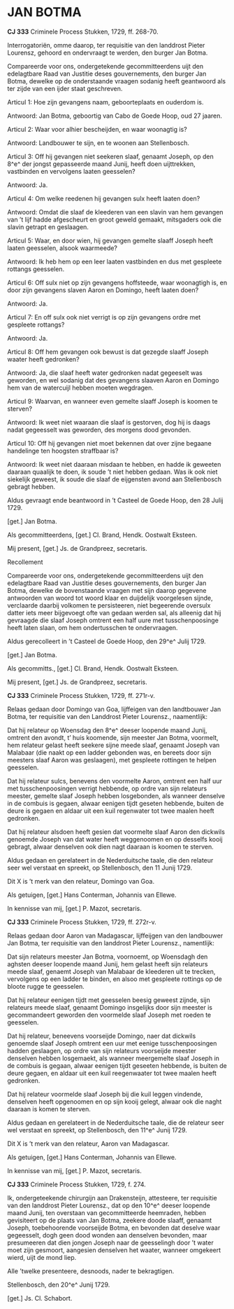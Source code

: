 # JAN BOTMA

**CJ 333** Criminele Process Stukken, 1729, ff. 268-70.

Interrogatoriën, omme daarop, ter requisitie van den landdrost Pieter Lourensz, gehoord en ondervraagt te werden, den burger Jan Botma.

Compareerde voor ons, ondergetekende gecommitteerdens uijt den edelagtbare Raad van Justitie deses gouvernements, den burger Jan Botma, dewelke op de onderstaande vraagen sodanig heeft geantwoord als ter zijde van een ijder staat geschreven.

Articul 1: Hoe zijn gevangens naam, geboorteplaats en ouderdom is.

Antwoord: Jan Botma, geboortig van Cabo de Goede Hoop, oud 27 jaaren.

Articul 2: Waar voor alhier bescheijden, en waar woonagtig is?

Antwoord: Landbouwer te sijn, en te woonen aan Stellenbosch.

Articul 3: Off hij gevangen niet seekeren slaaf, genaamt Joseph, op den 8^e^ der jongst gepasseerde maand Junij, heeft doen uijttrekken, vastbinden en vervolgens laaten geesselen?

Antwoord: Ja.

Articul 4: Om welke reedenen hij gevangen sulx heeft laaten doen?

Antwoord: Omdat die slaaf de kleederen van een slavin van hem gevangen van ’t lijf hadde afgescheurt en groot geweld gemaakt, mitsgaders ook die slavin getrapt en geslaagen.

Articul 5: Waar, en door wien, hij gevangen gemelte slaaff Joseph heeft laaten geesselen, alsook waarmeede?

Antwoord: Ik heb hem op een leer laaten vastbinden en dus met gespleete rottangs geesselen.

Articul 6: Off sulx niet op zijn gevangens hoffsteede, waar woonagtigh is, en door zijn gevangens slaven Aaron en Domingo, heeft laaten doen?

Antwoord: Ja.

Articul 7: En off sulx ook niet verrigt is op zijn gevangens ordre met gespleete rottangs?

Antwoord: Ja.

Articul 8: Off hem gevangen ook bewust is dat gezegde slaaff Joseph waater heeft gedronken?

Antwoord: Ja, die slaaf heeft water gedronken nadat gegeeselt was geworden, en wel sodanig dat des gevangens slaaven Aaron en Domingo hem van de watercuijl hebben moeten wegdragen.

Articul 9: Waarvan, en wanneer even gemelte slaaff Joseph is koomen te sterven?

Antwoord: Ik weet niet waaraan die slaaf is gestorven, dog hij is daags nadat gegeesselt was geworden, des morgens dood gevonden.

Articul 10: Off hij gevangen niet moet bekennen dat over zijne begaane handelinge ten hoogsten straffbaar is?

Antwoord: Ik weet niet daaraan misdaan te hebben, en hadde ik geweeten daaraan quaalijk te doen, ik soude ’t niet hebben gedaan. Was ik ook niet siekelijk geweest, ik soude die slaaf de eijgensten avond aan Stellenbosch gebragt hebben.

Aldus gevraagt ende beantwoord in ’t Casteel de Goede Hoop, den 28 Julij 1729.

\[get.\] Jan Botma.

Als gecommitteerdens, \[get.\] Cl. Brand, Hendk. Oostwalt Eksteen.

Mij present, \[get.\] Js. de Grandpreez, secretaris.

Recollement

Compareerde voor ons, ondergetekende gecommitteerdens uijt den edelagtbare Raad van Justitie deses gouvernements, den burger Jan Botma, dewelke de bovenstaande vraagen met sijn daarop gegevene antwoorden van woord tot woord klaar en duijdelijk voorgelesen sijnde, verclaarde daarbij volkomen te persisteeren, niet begeerende oversulx datter iets meer bijgevoegt ofte van gedaan werden sal, als alleenig dat hij gevraagde die slaaf Joseph omtrent een half uure met tusschenpoosinge heeft laten slaan, om hem ondertusschen te ondervraagen.

Aldus gerecolleert in ’t Casteel de Goede Hoop, den 29^e^ Julij 1729.

\[get.\] Jan Botma.

Als gecommitts., \[get.\] Cl. Brand, Hendk. Oostwalt Eksteen.

Mij present, \[get.\] Js. de Grandpreez, secretaris.

**CJ 333** Criminele Process Stukken, 1729, ff. 271r-v.

Relaas gedaan door Domingo van Goa, lijffeigen van den landtbouwer Jan Botma, ter requisitie van den Landdrost Pieter Lourensz., naamentlijk:

Dat hij relateur op Woensdag den 8^e^ deeser loopende maand Junij, omtrent den avondt, t’ huis koomende, sijn meester Jan Botma, voormelt, hem relateur gelast heeft seekere sijne meede slaaf, genaamt Joseph van Malabaar (die naakt op een ladder gebonden was, en bereets door sijn meesters slaaf Aaron was geslaagen), met gespleete rottingen te helpen geesselen.

Dat hij relateur sulcs, benevens den voormelte Aaron, omtrent een half uur met tusschenpoosingen verrigt hebbende, op ordre van sijn relateurs meester, gemelte slaaf Joseph hebben losgebonden, als wanneer denselve in de combuis is gegaen, alwaar eenigen tijdt geseten hebbende, buiten de deure is gegaen en aldaar uit een kuil regenwater tot twee maalen heeft gedronken.

Dat hij relateur alsdoen heeft gesien dat voormelte slaaf Aaron den dickwils genoemde Joseph van dat water heeft weggenoomen en op desselfs kooij gebragt, alwaar denselven ook dien nagt daaraan is koomen te sterven.

Aldus gedaan en gerelateert in de Nederduitsche taale, die den relateur seer wel verstaat en spreekt, op Stellenbosch, den 11 Junij 1729.

Dit X is ’t merk van den relateur, Domingo van Goa.

Als getuigen, \[get.\] Hans Conterman, Johannis van Ellewe.

In kennisse van mij, \[get.\] P. Mazot, secretaris.

**CJ 333** Criminele Process Stukken, 1729, ff. 272r-v.

Relaas gedaan door Aaron van Madagascar, lijffeijgen van den landbouwer Jan Botma, ter requisitie van den landdrost Pieter Lourensz., namentlijk:

Dat sijn relateurs meester Jan Botma, voornoemt, op Woensdagh den aghsten deeser loopende maand Junij, hem gelast heeft sijn relateurs meede slaaf, genaemt Joseph van Malabaar de kleederen uit te trecken, vervolgens op een ladder te binden, en alsoo met gespleete rottings op de bloote rugge te geesselen.

Dat hij relateur eenigen tijdt met geesselen beesig geweest zijnde, sijn relateurs meede slaaf, genaamt Domingo insgelijks door sijn meester is gecommandeert geworden den voormelde slaaf Joseph met roeden te geesselen.

Dat hij relateur, beneevens voorseijde Domingo, naer dat dickwils genoemde slaaf Joseph omtrent een uur met eenige tusschenpoosingen hadden geslaagen, op ordre van sijn relateurs voorseijde meester denselven hebben losgemaekt, als wanneer meergemelte slaaf Joseph in de combuis is gegaan, alwaar eenigen tijdt geseeten hebbende, is buiten de deure gegaen, en aldaar uit een kuil reegenwaater tot twee maalen heeft gedronken.

Dat hij relateur voormelde slaaf Joseph bij die kuil leggen vindende, denselven heeft opgenoomen en op sijn kooij gelegt, alwaar ook die naght daaraan is komen te sterven.

Aldus gedaan en gerelateert in de Nederduitsche taale, die de relateur seer wel verstaat en spreekt, op Stellenbosch, den 11^e^ Junij 1729.

Dit X is ’t merk van den relateur, Aaron van Madagascar.

Als getuigen, \[get.\] Hans Conterman, Johannis van Ellewe.

In kennisse van mij, \[get.\] P. Mazot, secretaris.

**CJ 333** Criminele Process Stukken, 1729, f. 274.

Ik, ondergeteekende chirurgijn aan Drakensteijn, attesteere, ter requisitie van den landdrost Pieter Lourensz., dat op den 10^e^ deeser loopende maand Junij, ten overstaan van gecommitteerde heemraden, hebben gevisiteert op de plaats van Jan Botma, zeekere doode slaaff, genaamt Joseph, toebehoorende voorseijde Botma, en bevonden dat deselve waar gegeesselt, dogh geen dood wonden aan denselven bevonden, maar presumeeren dat dien jongen Joseph naar de geesselingh door ’t water moet zijn gesmoort, aangesien denselven het waater, wanneer omgekeert wierd, uijt de mond liep.

Alle ’twelke presenteere, desnoods, nader te bekragtigen.

Stellenbosch, den 20^e^ Junij 1729.

\[get.\] Js. Cl. Schabort.